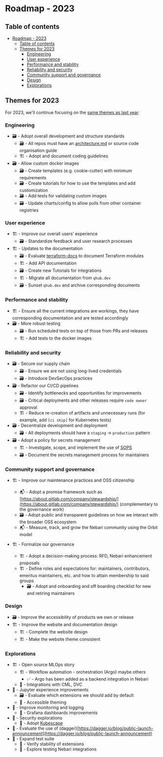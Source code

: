 # Roadmap - 2023

## Table of contents

- [Roadmap - 2023](#roadmap---2023)
  - [Table of contents](#table-of-contents)
  - [Themes for 2023](#themes-for-2022)
    - [Engineering](#engineering)
    - [User experience](#user-experience)
    - [Performance and stability](#performance-and-stability)
    - [Reliability and security](#reliability-and-security)
    - [Community support and governance](#community-support-and-governance)
    - [Design](#design)
    - [Explorations](#explorations)

## Themes for 2023

For 2023, we'll continue focusing on the [same themes as last year](./roadmap_2022.md#themes-for-2022).

### Engineering

- 🗃 - Adopt overall development and structure standards
  - 🗃 - All repos must have an [architecture.md](http://architecture.md) or source code organisation guide
  - 🏗 - Adopt and document coding guidelines
- 🗃 - Allow custom docker images
    - 🗃 - Create templates (e.g. cookie-cutter) with minimum requirements
    - 🗃 - Create tutorials for how to use the templates and add customization
    - 🗃 - Add tests for validating custom images
    - 🗃 - Update charts/config to allow pulls from other container registries

### User experience

- 🏗️ - Improve our overall users’ experience
  - 🗃 - Standardize feedback and user research processes
- 🏗 - Updates to the documentation
  - 🗃 - Evaluate [terraform-docs](https://terraform-docs.io/) to document Terraform modules
  - 🏗️ - Add API documentation
  - 🗃 - Create new Tutorials for integrations
  - 🏗️ - Migrate all documentation from `qhub.dev`
  - 🗃 - Sunset `qhub.dev` and archive corresponding documents

### Performance and stability

- 🏗️ - Ensure all the current integrations are workings, they have corresponding documentation and are tested accordingly
- 🗃 - More robust testing
  - 🗃 - Run scheduled tests on top of those from PRs and releases
  - 🏗️ - Add tests to the docker images

### Reliability and security

- 🗃 - Secure our supply chain
  - 🗃 - Ensure we are not using long-lived credentials
  - 🗃 - Introduce DevSecOps practices
- 🗃 - Refactor our CI/CD pipelines
  - 🗃 - Identify bottlenecks and opportunities for improvements
  - 🗃 - Critical deployments and other releases require `code owner` approval
  - 🏗️ - Reduce re-creation of artifacts and unnecessary runs (for example, add `[ci skip]` for Kubernetes tests)
- 🗃 - Decentralize development and deployment
  - 🗃 - All deployments should have a `staging` → `production` pattern
- 🗃 - Adopt a policy for secrets management
  - 🏗️ - Investigate, scope, and implement the use of [SOPS](https://github.com/mozilla/sops)
  - 🗃 - Document the secrets management process for maintainers

### Community support and governance

- 🏗 - Improve our maintenance practices and OSS citizenship
  - 📬 - Adopt a promise framework such as [https://about.gitlab.com/company/stewardship/](https://about.gitlab.com/company/stewardship/) (complementary to the governance work)
  - 🗃 - Adopt public and transparent guidelines on how we interact with the broader OSS ecosystem
  - 📬 - Measure, track, and grow the Nebari community using the Orbit model

- 🏗️ - Formalize our governance
  - 🏗️ - Adopt a decision-making process: RFD, Nebari enhancement proposals
  - 🏗️ - Define roles and expectations for: maintainers, contributors, emeritus maintainers, etc. and how to attain membership to said groups
    - 🗃 - Adopt and onboarding and off boarding checklist for new and retiring maintainers

### Design

- 🗃 - Improve the accessibility of products we own or release
- 🏗️ - Improve the website and documentation design
  - 🏗️ - Complete the website design
  - 🏗️ - Make the website theme consistent

### Explorations

- 🏗 - Open source MLOps story
  - 🏗 - Workflow automation - orchestration (Argo) maybe others
    - ✅ - Argo has been added as a backend integration in Nebari
  - 🔮 - Integrations with CML, DVC
- 🔮 - Jupyter experience improvements
  - 🗃 - Evaluate which extensions we should add by default
  - 🔮 - Accessible theming
- 🔮 - Improve monitoring and logging
  - 🔮 - Grafana dashboards improvements
- 🔮 - Security explorations
  - 🔮 - Adopt [Kubescape](https://github.com/armosec/kubescape)
- 🔮 - Evaluate the use of (dagger)[https://dagger.io/blog/public-launch-announcement](https://dagger.io/blog/public-launch-announcement)
- 🔮 - Expand test suite
  - 🔮 - Verify stability of extensions
  - 🔮 - Explore testing Nebari integrations

